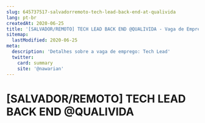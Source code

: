 ```yaml
---
slug: 645737517-salvadorremoto-tech-lead-back-end-at-qualivida
lang: pt-br
createdAt: 2020-06-25
title: '[SALVADOR/REMOTO] TECH LEAD BACK END @QUALIVIDA - Vaga de Emprego'
sitemap:
  lastModified: 2020-06-25
meta:
  description: 'Detalhes sobre a vaga de emprego: Tech Lead'
  twitter:
    card: summary
    site: '@nawarian'
---
```


# [SALVADOR/REMOTO] TECH LEAD BACK END @QUALIVIDA

<!-- 
==================================================

## Nossa empresa

Sejam bem-vindos à Qualivida, o berço do Home Care 4.0, onde o desejo, a tecnologia, inovação e a responsabilidade no cuidar dos pacientes em casa e nos eventos andam lado a lado.

Aqui pensamos fora da caixinha e gostamos de gente que pensa diferente também, e vocês foram escolhidos para fazer parte desse time diferenciado.

## Descrição da vaga

Tech Lead 

## Local

Salvador ou Remoto (2 meses de Onboarding presencial)
## Requisitos
- Experiência em Mobile;
- Experiência em Java (preferencial)


## Benefícios

- Vale refeição;
- Férias remuneradas

## Contratação

PJ 

## Como se candidatar

Por favor se candidate pelo link: https://bit.ly/2US9zV7 

## Tempo médio de feedbacks

Costumamos enviar feedbacks em até 4 dias após cada processo.
E-mail para contato em caso de não haver resposta: recruiter@byintera.com

## Labels

#### Alocação
- Alocado
- Remoto

#### Regime
- PJ

#### Nível
- Pleno
- Sênior





Fonte: https://github.com/backend-br/vagas/issues/2600